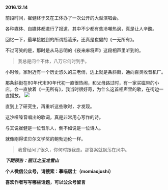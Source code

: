 
**2016.12.14**

前段时间，崔健终于又在工体办了一次公开的大型演唱会。

各种媒体、自媒体都进行了报道，其中不少都有些冷嘲热讽，真是让人辛酸。

回忆一下，最早接触到的所谓摇滚乐，还真是崔健的《一无所有》。

不过可笑的是，那时是从马志明的《夜来麻将声》这段相声里听到的。
>我总是问个不休，八万它何时到手。


小时候，家附近有一个历史悠久的三老俏，边上就是条斜街，通向百灵收音机厂。

那条斜街在80年代末90年代初一直很热闹，和父母路过时，有一家买磁带的小店，会一直放着《一无所有》，我当时很好奇，为什么这首相声里的歌，在街边一直播放。
![](https://mmbiz.qlogo.cn/mmbiz_jpg/uDI3FLln00Y6ibCm8sa28sVcbqjVxWpTvicLCxpfG1KyQTWt9Z2o6EicKN5STYThmccXkmcEibI4kA6r2rC2Eyf7Rg/0?wx_fmt=jpeg)


直到上了研究生，再重听这些歌时，才发现。

这沙哑嗓音唱出的歌词，真是非常用心写作的诗。

与其说崔健是一位音乐人，倒不如说是一位诗人。

就像刚得诺贝尔文学奖的鲍勃迪伦一样。
>我曾经问了很久，你何时跟我走。那答案就飘荡在风中。



***下期预告：丽江之玉龙雪山***


**个人微信公众号，请搜索：摹喵居士（momiaojushi）**

**喜欢作者写写哪些话题，可以公众号留言**
